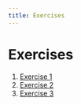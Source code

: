 ```yaml
---
title: Exercises
---
```


# Exercises

1. [Exercise 1](./1/)
2. [Exercise 2](./2/)
3. [Exercise 3](./3/)

<lc-ref href="../#eq:de-broglie"></lc-ref>